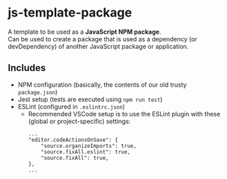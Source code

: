 # js-template-package

A template to be used as a **JavaScript NPM package**.  
Can be used to create a package that is used as a dependency (or devDependency)
of another JavaScript package or application.

## Includes

* NPM configuration (basically, the contents of our old trusty `package.json`)
* Jest setup (tests are executed using `npm run test`)
* ESLint (configured in `.eslintrc.json`)
  * Recommended VSCode setup is to use the ESLint plugin with these (global or project-specific) settings:
    ```
    ...
    "editor.codeActionsOnSave": {
        "source.organizeImports": true,
        "source.fixAll.eslint": true,
        "source.fixAll": true,
    },
    ...
    ```
